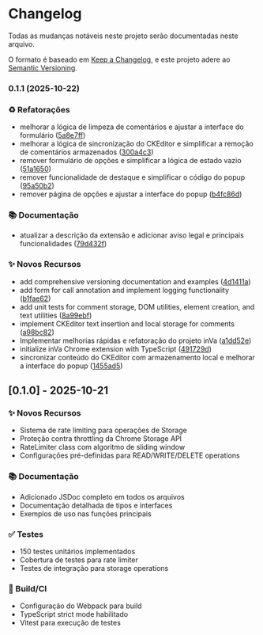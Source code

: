 # Changelog

Todas as mudanças notáveis neste projeto serão documentadas neste arquivo.

O formato é baseado em [Keep a Changelog](https://keepachangelog.com/pt-BR/1.0.0/),
e este projeto adere ao [Semantic Versioning](https://semver.org/lang/pt-BR/).

### 0.1.1 (2025-10-22)


### ♻️ Refatorações

* melhorar a lógica de limpeza de comentários e ajustar a interface do formulário ([5a8e7ff](https://github.com/CharllysFernandes/inVa/commit/5a8e7ff59b79171f8728ce8cb15caf7d75166379))
* melhorar a lógica de sincronização do CKEditor e simplificar a remoção de comentários armazenados ([300a4c3](https://github.com/CharllysFernandes/inVa/commit/300a4c38f303495356d88fd4be1dec670d7cbdbe))
* remover formulário de opções e simplificar a lógica de estado vazio ([51a1650](https://github.com/CharllysFernandes/inVa/commit/51a1650b11a53423b1b86bcaeee6404849f8396b))
* remover funcionalidade de destaque e simplificar o código do popup ([95a50b2](https://github.com/CharllysFernandes/inVa/commit/95a50b2a70e43dbcc42db7bfeed894adcbb16dad))
* remover página de opções e ajustar a interface do popup ([b4fc86d](https://github.com/CharllysFernandes/inVa/commit/b4fc86dcb35184c62f05f564f378502669630ace))


### 📚 Documentação

* atualizar a descrição da extensão e adicionar aviso legal e principais funcionalidades ([79d432f](https://github.com/CharllysFernandes/inVa/commit/79d432fb32e773641e74824b22ff8f07c93240b3))


### ✨ Novos Recursos

* add comprehensive versioning documentation and examples ([4d1411a](https://github.com/CharllysFernandes/inVa/commit/4d1411a0f4c0029e0d0c9e36a1e3ae2eeba8ada1))
* add form for call annotation and implement logging functionality ([b1fae62](https://github.com/CharllysFernandes/inVa/commit/b1fae62c3ed46424db46f2d0057c005100ca4a19))
* add unit tests for comment storage, DOM utilities, element creation, and text utilities ([8a99ebf](https://github.com/CharllysFernandes/inVa/commit/8a99ebfe71684be4a0f01a8e0cd7a268b90066b0))
* implement CKEditor text insertion and local storage for comments ([a98bc82](https://github.com/CharllysFernandes/inVa/commit/a98bc821f887e5531a9370f6a753ea3ca0c38169))
* Implementar melhorias rápidas e refatoração do projeto inVa ([a1dd52e](https://github.com/CharllysFernandes/inVa/commit/a1dd52e0fc408730cd8c5e26f15a9428668611d4))
* initialize inVa Chrome extension with TypeScript ([491729d](https://github.com/CharllysFernandes/inVa/commit/491729df4906f8d2eb239949d3babf6f0cd30db1))
* sincronizar conteúdo do CKEditor com armazenamento local e melhorar a interface do popup ([1455ad5](https://github.com/CharllysFernandes/inVa/commit/1455ad5d07248db97558bfd92f14b51cda69b9a1))

## [0.1.0] - 2025-10-21

### ✨ Novos Recursos

- Sistema de rate limiting para operações de Storage
- Proteção contra throttling da Chrome Storage API
- RateLimiter class com algoritmo de sliding window
- Configurações pré-definidas para READ/WRITE/DELETE operations

### 📚 Documentação

- Adicionado JSDoc completo em todos os arquivos
- Documentação detalhada de tipos e interfaces
- Exemplos de uso nas funções principais

### ✅ Testes

- 150 testes unitários implementados
- Cobertura de testes para rate limiter
- Testes de integração para storage operations

### 🔧 Build/CI

- Configuração do Webpack para build
- TypeScript strict mode habilitado
- Vitest para execução de testes
